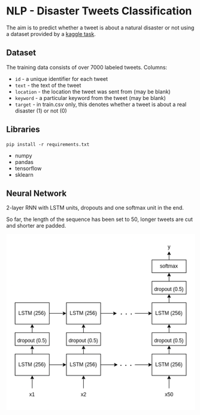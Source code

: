 # NLP - Disaster Tweets Classification
The aim is to predict whether a tweet is about a natural disaster or not using a dataset provided by a [kaggle task](https://www.kaggle.com/c/nlp-getting-started).

## Dataset

The training data consists of over 7000 labeled tweets.
Columns:
+ `id` - a unique identifier for each tweet
+ `text` - the text of the tweet
+ `location` - the location the tweet was sent from (may be blank)
+ `keyword` - a particular keyword from the tweet (may be blank)
+ `target` - in train.csv only, this denotes whether a tweet is about a real disaster (1) or not (0)

## Libraries
`pip install -r requirements.txt`
+ numpy
+ pandas
+ tensorflow
+ sklearn

## Neural Network
2-layer RNN with LSTM units, dropouts and one softmax unit in the end.

So far, the length of the sequence has been set to 50, longer tweets are cut and shorter are padded.

<p align="center">
  <img src="./img/rnn.png" style="width:700px;"/>
</p>
